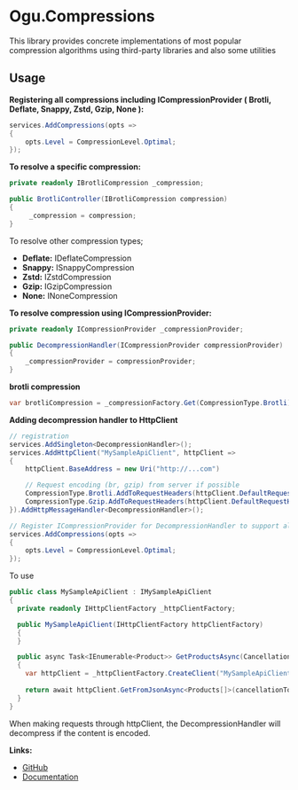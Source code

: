 # Ogu.Compressions

This library provides concrete implementations of most popular compression algorithms using third-party libraries and also some utilities

## Usage

**Registering all compressions including ICompressionProvider ( Brotli, Deflate, Snappy, Zstd, Gzip, None ):**
```csharp
services.AddCompressions(opts =>
{
    opts.Level = CompressionLevel.Optimal;
});
```

**To resolve a specific compression:**
```csharp
private readonly IBrotliCompression _compression;

public BrotliController(IBrotliCompression compression)
{
     _compression = compression;
}
```

To resolve other compression types;
- **Deflate:** IDeflateCompression
- **Snappy:** ISnappyCompression
- **Zstd:** IZstdCompression
- **Gzip:** IGzipCompression
- **None:** INoneCompression

**To resolve compression using ICompressionProvider:**
```csharp
private readonly ICompressionProvider _compressionProvider;

public DecompressionHandler(ICompressionProvider compressionProvider)
{
    _compressionProvider = compressionProvider;
}
```

**brotli compression**
```csharp
var brotliCompression = _compressionFactory.Get(CompressionType.Brotli);
```

**Adding decompression handler to HttpClient**
```csharp
// registration
services.AddSingleton<DecompressionHandler>();
services.AddHttpClient("MySampleApiClient", httpClient =>
{
    httpClient.BaseAddress = new Uri("http://...com")    

    // Request encoding (br, gzip) from server if possible
    CompressionType.Brotli.AddToRequestHeaders(httpClient.DefaultRequestHeaders);
    CompressionType.Gzip.AddToRequestHeaders(httpClient.DefaultRequestHeaders);
}).AddHttpMessageHandler<DecompressionHandler>();

// Register ICompressionProvider for DecompressionHandler to support all compressions
services.AddCompressions(opts =>
{
    opts.Level = CompressionLevel.Optimal;
});
```

To use

```csharp
public class MySampleApiClient : IMySampleApiClient
{
  private readonly IHttpClientFactory _httpClientFactory;

  public MySampleApiClient(IHttpClientFactory httpClientFactory)
  {
  }

  public async Task<IEnumerable<Product>> GetProductsAsync(CancellationToken cancellationToken)
  {
    var httpClient = _httpClientFactory.CreateClient("MySampleApiClient");
   
    return await httpClient.GetFromJsonAsync<Products[]>(cancellationToken: cancellationToken);
  }
}
```

When making requests through httpClient, the DecompressionHandler will decompress if the content is encoded.

**Links:**
- [GitHub](https://github.com/ogulcanturan/Ogu.Compressions)
- [Documentation](https://github.com/ogulcanturan/Ogu.Compressions#readme)
